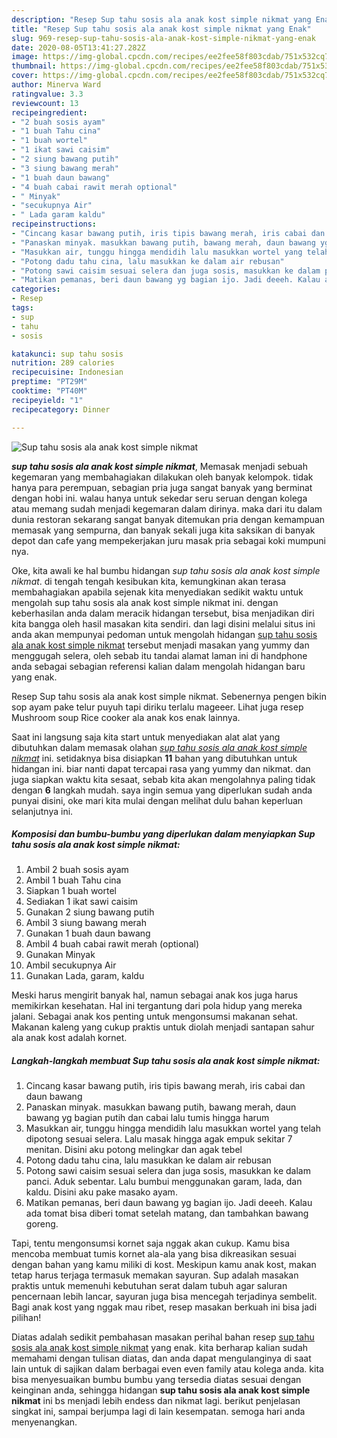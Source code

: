 ```yaml
---
description: "Resep Sup tahu sosis ala anak kost simple nikmat yang Enak"
title: "Resep Sup tahu sosis ala anak kost simple nikmat yang Enak"
slug: 969-resep-sup-tahu-sosis-ala-anak-kost-simple-nikmat-yang-enak
date: 2020-08-05T13:41:27.282Z
image: https://img-global.cpcdn.com/recipes/ee2fee58f803cdab/751x532cq70/sup-tahu-sosis-ala-anak-kost-simple-nikmat-foto-resep-utama.jpg
thumbnail: https://img-global.cpcdn.com/recipes/ee2fee58f803cdab/751x532cq70/sup-tahu-sosis-ala-anak-kost-simple-nikmat-foto-resep-utama.jpg
cover: https://img-global.cpcdn.com/recipes/ee2fee58f803cdab/751x532cq70/sup-tahu-sosis-ala-anak-kost-simple-nikmat-foto-resep-utama.jpg
author: Minerva Ward
ratingvalue: 3.3
reviewcount: 13
recipeingredient:
- "2 buah sosis ayam"
- "1 buah Tahu cina"
- "1 buah wortel"
- "1 ikat sawi caisim"
- "2 siung bawang putih"
- "3 siung bawang merah"
- "1 buah daun bawang"
- "4 buah cabai rawit merah optional"
- " Minyak"
- "secukupnya Air"
- " Lada garam kaldu"
recipeinstructions:
- "Cincang kasar bawang putih, iris tipis bawang merah, iris cabai dan daun bawang"
- "Panaskan minyak. masukkan bawang putih, bawang merah, daun bawang yg bagian putih dan cabai lalu tumis hingga harum"
- "Masukkan air, tunggu hingga mendidih lalu masukkan wortel yang telah dipotong sesuai selera. Lalu masak hingga agak empuk sekitar 7 menitan. Disini aku potong melingkar dan agak tebel"
- "Potong dadu tahu cina, lalu masukkan ke dalam air rebusan"
- "Potong sawi caisim sesuai selera dan juga sosis, masukkan ke dalam panci. Aduk sebentar. Lalu bumbui menggunakan garam, lada, dan kaldu. Disini aku pake masako ayam."
- "Matikan pemanas, beri daun bawang yg bagian ijo. Jadi deeeh. Kalau ada tomat bisa diberi tomat setelah matang, dan tambahkan bawang goreng."
categories:
- Resep
tags:
- sup
- tahu
- sosis

katakunci: sup tahu sosis 
nutrition: 289 calories
recipecuisine: Indonesian
preptime: "PT29M"
cooktime: "PT40M"
recipeyield: "1"
recipecategory: Dinner

---
```



![Sup tahu sosis ala anak kost simple nikmat](https://img-global.cpcdn.com/recipes/ee2fee58f803cdab/751x532cq70/sup-tahu-sosis-ala-anak-kost-simple-nikmat-foto-resep-utama.jpg)

<b><i>sup tahu sosis ala anak kost simple nikmat</i></b>, Memasak menjadi sebuah kegemaran yang membahagiakan dilakukan oleh banyak kelompok. tidak hanya para perempuan, sebagian pria juga sangat banyak yang berminat dengan hobi ini. walau hanya untuk sekedar seru seruan dengan kolega atau memang sudah menjadi kegemaran dalam dirinya. maka dari itu dalam dunia restoran sekarang sangat banyak ditemukan pria dengan kemampuan memasak yang sempurna, dan banyak sekali juga kita saksikan di banyak depot dan cafe yang mempekerjakan juru masak pria sebagai koki mumpuni nya.

Oke, kita awali ke hal bumbu hidangan <i>sup tahu sosis ala anak kost simple nikmat</i>. di tengah tengah kesibukan kita, kemungkinan akan terasa membahagiakan apabila sejenak kita menyediakan sedikit waktu untuk mengolah sup tahu sosis ala anak kost simple nikmat ini. dengan keberhasilan anda dalam meracik hidangan tersebut, bisa menjadikan diri kita bangga oleh hasil masakan kita sendiri. dan lagi disini melalui situs ini anda akan mempunyai pedoman untuk mengolah hidangan <u>sup tahu sosis ala anak kost simple nikmat</u> tersebut menjadi masakan yang yummy dan menggugah selera, oleh sebab itu tandai alamat laman ini di handphone anda sebagai sebagian referensi kalian dalam mengolah hidangan baru yang enak.

Resep Sup tahu sosis ala anak kost simple nikmat. Sebenernya pengen bikin sop ayam pake telur puyuh tapi diriku terlalu mageeer. Lihat juga resep Mushroom soup Rice cooker ala anak kos enak lainnya.


Saat ini langsung saja kita start untuk menyediakan alat alat yang dibutuhkan dalam memasak olahan <u><i>sup tahu sosis ala anak kost simple nikmat</i></u> ini. setidaknya bisa disiapkan <b>11</b> bahan yang dibutuhkan untuk hidangan ini. biar nanti dapat tercapai rasa yang yummy dan nikmat. dan juga siapkan waktu kita sesaat, sebab kita akan mengolahnya paling tidak dengan <b>6</b> langkah mudah. saya ingin semua yang diperlukan sudah anda punyai disini, oke mari kita mulai dengan melihat dulu bahan keperluan selanjutnya ini.

<!--inarticleads1-->

##### Komposisi dan bumbu-bumbu yang diperlukan dalam menyiapkan Sup tahu sosis ala anak kost simple nikmat:

1. Ambil 2 buah sosis ayam
1. Ambil 1 buah Tahu cina
1. Siapkan 1 buah wortel
1. Sediakan 1 ikat sawi caisim
1. Gunakan 2 siung bawang putih
1. Ambil 3 siung bawang merah
1. Gunakan 1 buah daun bawang
1. Ambil 4 buah cabai rawit merah (optional)
1. Gunakan  Minyak
1. Ambil secukupnya Air
1. Gunakan  Lada, garam, kaldu


Meski harus mengirit banyak hal, namun sebagai anak kos juga harus memikirkan kesehatan. Hal ini tergantung dari pola hidup yang mereka jalani. Sebagai anak kos penting untuk mengonsumsi makanan sehat. Makanan kaleng yang cukup praktis untuk diolah menjadi santapan sahur ala anak kost adalah kornet. 

<!--inarticleads2-->

##### Langkah-langkah membuat Sup tahu sosis ala anak kost simple nikmat:

1. Cincang kasar bawang putih, iris tipis bawang merah, iris cabai dan daun bawang
1. Panaskan minyak. masukkan bawang putih, bawang merah, daun bawang yg bagian putih dan cabai lalu tumis hingga harum
1. Masukkan air, tunggu hingga mendidih lalu masukkan wortel yang telah dipotong sesuai selera. Lalu masak hingga agak empuk sekitar 7 menitan. Disini aku potong melingkar dan agak tebel
1. Potong dadu tahu cina, lalu masukkan ke dalam air rebusan
1. Potong sawi caisim sesuai selera dan juga sosis, masukkan ke dalam panci. Aduk sebentar. Lalu bumbui menggunakan garam, lada, dan kaldu. Disini aku pake masako ayam.
1. Matikan pemanas, beri daun bawang yg bagian ijo. Jadi deeeh. Kalau ada tomat bisa diberi tomat setelah matang, dan tambahkan bawang goreng.


Tapi, tentu mengonsumsi kornet saja nggak akan cukup. Kamu bisa mencoba membuat tumis kornet ala-ala yang bisa dikreasikan sesuai dengan bahan yang kamu miliki di kost. Meskipun kamu anak kost, makan tetap harus terjaga termasuk memakan sayuran. Sup adalah masakan praktis untuk memenuhi kebutuhan serat dalam tubuh agar saluran pencernaan lebih lancar, sayuran juga bisa mencegah terjadinya sembelit. Bagi anak kost yang nggak mau ribet, resep masakan berkuah ini bisa jadi pilihan! 

Diatas adalah sedikit pembahasan masakan perihal bahan resep <u>sup tahu sosis ala anak kost simple nikmat</u> yang enak. kita berharap kalian sudah memahami dengan tulisan diatas, dan anda dapat mengulanginya di saat lain untuk di sajikan dalam berbagai even even family atau kolega anda. kita bisa menyesuaikan bumbu bumbu yang tersedia diatas sesuai dengan keinginan anda, sehingga hidangan <b>sup tahu sosis ala anak kost simple nikmat</b> ini bs menjadi lebih endess dan nikmat lagi. berikut penjelasan singkat ini, sampai berjumpa lagi di lain kesempatan. semoga hari anda menyenangkan.
